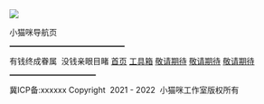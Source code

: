 <html>
<head>
    <!--作者：小猫咪，背景js是从网上扒的，剩下的都是自己的，源码已开源禁止用于商业用途倒卖源码-->
    <!--小猫咪QQ：3503473416-->
    <!--头像替换在index.html第11行代码中的"3503473416"替换成你的qq号即可-->
	<title>小猫咪导航页</title>
	<link rel="stylesheet" type="text/css" href="style.css">
</head>
<body>
	<img src="https://q2.qlogo.cn/headimg_dl?dst_uin=3503473416&spec=100" class="logo">
    <p>小猫咪导航页</p>
    <HR style="border: 0.5px solid #888888" width="40%" size=1>
		<div class="sx"></div>
        <!--网站简介-->
        <p1>有钱终成眷属&nbsp;&nbsp;没钱亲眼目睹</p1>
        <!--菜单栏-->
	<a href="#" style="--clr:#1e9bff"><span>首页</span><i></i></a>
	<a href="#" style="--clr:#ff1867"><span>工具箱</span><i></i></a>
	<a href="#" style="--clr:#6eff3e"><span>敬请期待</span><i></i></a>
    <a href="#" style="--clr:#ff5511"><span>敬请期待</span><i></i></a>
    <a href="#" style="--clr:#ff00ff"><span>敬请期待</span><i></i></a>
	<script src="js/jquery-2.1.1.min.js" type="text/javascript"></script>
	<HR style="border: 0.5px solid #888888" width="30%" size=1>
	<a2 href="https://beian.miit.gov.cn/#/Integrated/index">冀ICP备:xxxxxx</a2>
    <a1>Copyright&nbsp;&nbsp;2021 - 2022&nbsp;&nbsp;小猫咪工作室版权所有</a1>
</body>
<script>
    ! function() {
        function n(n, e, t) {
            return n.getAttribute(e) || t
        }
 
        function e(n) {
            return document.getElementsByTagName(n)
        }
 
        function t() {
            var t = e("script"),
                o = t.length,
                i = t[o - 1];
            return {
                l: o,
                z: n(i, "zIndex", -1),
                o: n(i, "opacity", 1),
                c: n(i, "color", "220,220,220"),//控制线条的颜色的地方
                n: n(i, "count", 180)
            }
        }
 
        function o() {
            a = m.width = window.innerWidth || document.documentElement.clientWidth || document.body.clientWidth, c = m.height = window.innerHeight || document.documentElement.clientHeight || document.body.clientHeight
        }
 
        function i() {
            r.clearRect(0, 0, a, c);
            var n, e, t, o, m, l;
            s.forEach(function(i, x) {
                for(i.x += i.xa, i.y += i.ya, i.xa *= i.x > a || i.x < 0 ? -1 : 1, i.ya *= i.y > c || i.y < 0 ? -1 : 1, r.fillRect(i.x - .5, i.y - .5, 1, 1), e = x + 1; e < u.length; e++) n = u[e], null !== n.x && null !== n.y && (o = i.x - n.x, m = i.y - n.y, l = o * o + m * m, l < n.max && (n === y && l >= n.max / 2 && (i.x -= .03 * o, i.y -= .03 * m), t = (n.max - l) / n.max, r.beginPath(), r.lineWidth = t / 2, r.strokeStyle = "rgba(" + d.c + "," + (t + .2) + ")", r.moveTo(i.x, i.y), r.lineTo(n.x, n.y), r.stroke()))
            }), x(i)
        }
        var a, c, u, m = document.createElement("canvas"),
            d = t(),
            l = "c_n" + d.l,
            r = m.getContext("2d"),
            x = window.requestAnimationFrame || window.webkitRequestAnimationFrame || window.mozRequestAnimationFrame || window.oRequestAnimationFrame || window.msRequestAnimationFrame || function(n) {
                window.setTimeout(n, 1e3 / 45)
            },
            w = Math.random,
            y = {
                x: null,
                y: null,
                max: 2e4
            };
        m.id = l, m.style.cssText = "position:fixed;top:0;left:0;z-index:" + d.z + ";opacity:" + d.o, e("body")[0].appendChild(m), o(), window.onresize = o, window.onmousemove = function(n) {
            n = n || window.event, y.x = n.clientX, y.y = n.clientY
        }, window.onmouseout = function() {
            y.x = null, y.y = null
        };
        for(var s = [], f = 0; d.n > f; f++) {
            var h = w() * a,
                g = w() * c,
                v = 2 * w() - 1,
                p = 2 * w() - 1;
            s.push({
                x: h,
                y: g,
                xa: v,
                ya: p,
                max: 6e3
            })
        }
        u = s.concat([y]), setTimeout(function() {
            i()
        }, 100)
    }();
</script>
</html>
